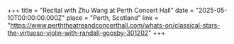 +++
title = "Recital with Zhu Wang at Perth Concert Hall"
date = "2025-05-10T00:00:00.000Z"
place = "Perth, Scotland"
link = "https://www.perththeatreandconcerthall.com/whats-on/classical-stars-the-virtuoso-violin-with-randall-goosby-301202"
+++




